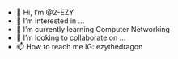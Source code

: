 - 👋 Hi, I’m @2-EZY
- 👀 I’m interested in ...
- 🌱 I’m currently learning Computer Networking
- 💞️ I’m looking to collaborate on ...
- 📫 How to reach me IG: ezythedragon

<!---
2-EZY/2-EZY is a ✨ special ✨ repository because its `README.md` (this file) appears on your GitHub profile.
You can click the Preview link to take a look at your changes.
--->
